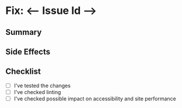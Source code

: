 # Fix: <-- Issue Id -->

## Summary

<!-- Summarize the fix concisely, e.g. 'Fixed flashing sidebar' -->

## Side Effects

<!-- What will be affected, if any, by this change besides the direct bug, e.g. 'Removed CLs on first load' -->

## Checklist

-   [ ] I've tested the changes
-   [ ] I've checked linting
-   [ ] I've checked possible impact on accessibility and site performance

